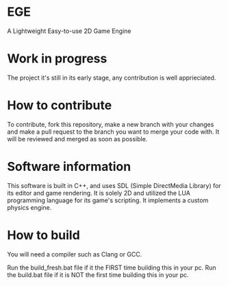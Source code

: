 # EGE

A Lightweight Easy-to-use 2D Game Engine

# Work in progress

The project it's still in its early stage, any contribution is well apprieciated.



# How to contribute

To contribute, fork this repository, make a new branch with your changes and make a pull request to the branch you want to merge your code with. It will be reviewed and merged as soon as possible.

# Software information

This software is built in C++, and uses SDL (Simple DirectMedia Library) for its editor and game rendering. It is solely 2D and utilized the LUA programming language for its game's scripting. It implements a custom physics engine.

# How to build

You will need a compiler such as Clang or GCC.

Run the build_fresh.bat file if it the FIRST time building this in your pc.
Run the build.bat file if it is NOT the first time building this in your pc.

